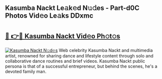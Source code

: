 ## Kasumba Nackt Le𝚊k𝚎d N𝚞𝚍es - Part-d0C Photos Vid𝚎o Le𝚊ks DDxmc

# <h2><a href="http://fb3dhou.evod.top/?m=Kasumba+Nackt">🔗 👉🔴 Kasumba Nackt Vid𝚎o Ph𝚘t𝚘s</a></h2>

[![Kasumba Nackt N𝚞d𝚎s](https://i.imgur.com/8V9OHl7.gif)](http://fb3dhou.evod.top/?m=Kasumba+Nackt)
Web celebrity Kasumba Nackt and multimedia artist, renowned for sharing dance and lifestyle content through solo and collaborative dance routines and brief videos. Kasumba Nackt public persona is that of a successful entrepreneur, but behind the scenes, he's a devoted family man. 
